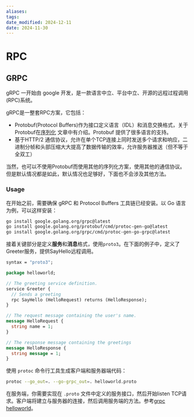 ```yaml
---
aliases: 
tags: 
date_modified: 2024-12-11
date: 2024-11-30
---
```


# RPC

## GRPC

gRPC 一开始由 google 开发，是一款语言中立、平台中立、开源的远程过程调用(RPC)系统。

gRPC是一整套RPC方案，它包括：

- Protobuf(Protocol Buffers)作为接口定义语言（IDL）和消息交换格式，关于Protobuf在[序列化](../../基础知识/程序分析/序列化.md) 文章中有介绍。Protobuf 提供了很多语言的支持。
- 基于HTTP/2 通信协议，允许在单个TCP连接上同时发送多个请求和响应，二进制分帧和头部压缩大大提高了数据传输的效率，允许服务器推送（但不等于全双工）

当然，也可以不使用Protobuf而使用其他的序列化方案，使用其他的通信协议。但是默认情况都是如此，默认情况也足够好，下面也不会涉及其他方法。

### Usage

在开始之前，需要确保 gRPC 和 Protocol Buffers 工具链已经安装。以 Go 语言为例，可以这样安装：

```bash
go install google.golang.org/grpc@latest
go install google.golang.org/protobuf/cmd/protoc-gen-go@latest
go install google.golang.org/grpc/cmd/protoc-gen-go-grpc@latest
```

接着关键部分是定义**服务**和**消息**格式，使用`proto3`。在下面的例子中，定义了Greeter服务，提供SayHello远程调用。

```protobuf
syntax = "proto3";

package helloworld;

// The greeting service definition.
service Greeter {
  // Sends a greeting
  rpc SayHello (HelloRequest) returns (HelloResponse);
}

// The request message containing the user's name.
message HelloRequest {
  string name = 1;
}

// The response message containing the greetings
message HelloResponse {
  string message = 1;
}
```

使用 `protoc` 命令行工具生成客户端和服务器端代码：

```bash
protoc --go_out=. --go-grpc_out=. helloworld.proto
```

在服务端，你需要实现在 `.proto` 文件中定义的服务接口，然后开始listen TCP请求。客户端将建立与服务器的连接，然后调用服务端的方法。参考[grpc helloworld](https://grpc.io/docs/languages/go/quickstart/)。
